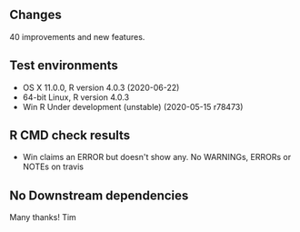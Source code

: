 ## Changes
40 improvements and new features. 

## Test environments
* OS X 11.0.0, R version 4.0.3 (2020-06-22)
* 64-bit Linux, R version 4.0.3
* Win R Under development (unstable) (2020-05-15 r78473)

## R CMD check results
* Win claims an ERROR but doesn't show any. No WARNINGs, ERRORs or NOTEs on travis

## No Downstream dependencies

Many thanks!
Tim